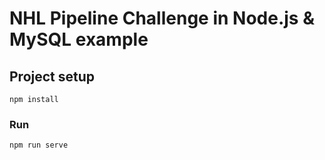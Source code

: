 # NHL Pipeline Challenge in Node.js & MySQL example

## Project setup

```
npm install
```

### Run

```
npm run serve
```
